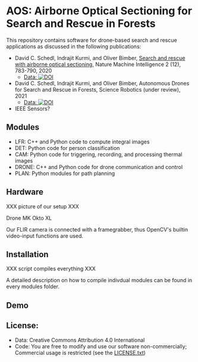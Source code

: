 # AOS: Airborne Optical Sectioning for Search and Rescue in Forests

This repository contains software for drone-based search and rescue applications as discussed in the following publications:

- David C. Schedl, Indrajit Kurmi, and Oliver Bimber, [Search and rescue with airborne optical sectioning](https://arxiv.org/pdf/2009.08835.pdf), Nature Machine Intelligence 2 (12), 783-790, 2020
  - [Data: ](https://doi.org/10.5281/zenodo.3894773) [![DOI](https://zenodo.org/badge/DOI/10.5281/zenodo.3894773.svg)](https://doi.org/10.5281/zenodo.3894773)
- David C. Schedl, Indrajit Kurmi, and Oliver Bimber, Autonomous Drones for Search and Rescue in Forests, Science Robotics (under review), 2021
  - [Data: ](https://doi.org/10.5281/zenodo.4349220) [![DOI](https://zenodo.org/badge/DOI/10.5281/zenodo.4349220.svg)](https://doi.org/10.5281/zenodo.4349220)
- IEEE Sensors?

## Modules

- LFR:          C++ and Python code to compute integral images
- DET:          Python code for person classification 
- CAM:          Python code for triggering, recording, and processing thermal images
- DRONE:        C++ and Python code for drone communication and control
- PLAN:         Python modules for path planning


## Hardware

XXX picture of our setup XXX

Drone MK Okto XL

Our FLIR camera is connected with a framegrabber, thus OpenCV's builtin video-input functions are used.

## Installation

XXX script compiles everything XXX

A detailed description on how to compile indivdual modules can be found in every modules folder.

## Demo


## License:
* Data: Creative Commons Attribution 4.0 International
* Code: You are free to modify and use our software non-commercially; Commercial usage is restricted (see the [LICENSE.txt](LICENSE.txt))
